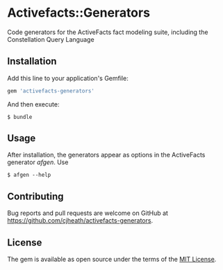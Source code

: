 # Activefacts::Generators

Code generators for the ActiveFacts fact modeling suite, including the Constellation Query Language

## Installation

Add this line to your application's Gemfile:

```ruby
gem 'activefacts-generators'
```

And then execute:

    $ bundle

## Usage

After installation, the generators appear as options in the ActiveFacts generator <i>afgen</i>. Use

    $ afgen --help

## Contributing

Bug reports and pull requests are welcome on GitHub at https://github.com/cjheath/activefacts-generators.

## License

The gem is available as open source under the terms of the [MIT License](http://opensource.org/licenses/MIT).

